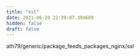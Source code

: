 ```yaml
---
title: "ssl"
date: 2021-06-20 22:39:07.394609
hidden: false
draft: false
---
```


ath79/generic/package_feeds_packages_nginx/ssl

